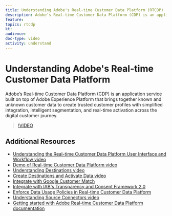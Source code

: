 ```yaml
---
title: Understanding Adobe's Real-time Customer Data Platform (RTCDP)
description: Adobe’s Real-time Customer Data Platform (CDP) is an application service built on top of Adobe Experience Platform that brings together known and unknown customer data to create trusted customer profiles with simplified integration, intelligent segmentation, and real-time activation across the digital customer journey.
feature: 
topics: rtcdp
kt: 
audience: 
doc-type: video
activity: understand
---
```


# Understanding Adobe's Real-time Customer Data Platform

Adobe’s Real-time Customer Data Platform (CDP) is an application service built on top of Adobe Experience Platform that brings together known and unknown customer data to create trusted customer profiles with simplified integration, intelligent segmentation, and real-time activation across the digital customer journey.

>[!VIDEO](https://video.tv.adobe.com/v/29705?quality=12&learn=on)

## Additional Resources

* [Understanding the Real-time Customer Data Platform User Interface and Workflow video](understanding-the-real-time-customer-data-platform-user-interface.md)
* [Demo of Real-time Customer Data Platform video](demo.md)
* [Understanding Destinations video](understanding-destinations.md)
* [Create Destinations and Activate Data video](create-destinations-and-activate-data.md)
* [Integrate with Google Customer Match](/help/rtcdp/integrate-with-google-customer-match.md)
* [Integrate with IAB's Transparency and Consent Framework 2.0](/help/rtcdp/integrate-with-iab-transparency-and-consent-framework-2.md)
* [Enforce Data Usage Policies in Real-time Customer Data Platform](../governance/enforce-data-usage-policies-in-real-time-cdp.md)
* [Understanding Source Connectors video](../data-ingestion/understanding-source-connectors.md)
* [Getting started with Adobe Real-time Customer Data Platform documentation](https://docs.adobe.com/content/help/en/experience-platform/rtcdp/intro/get-started.html)
